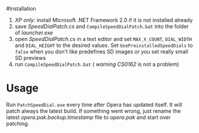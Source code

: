#Installation
1. *XP only:* install Microsoft .NET Framework 2.0 if it is not installed already 
2. save *SpeedDialPatch.cs* and ``CompileSpeedDialPatch.bat`` into the folder of *launcher.exe*
3. open *SpeedDialPatch.cs* in a text editor and set ``MAX_X_COUNT``, ``DIAL_WIDTH`` and ``DIAL_HEIGHT`` to the desired values. Set ``UsePreinstalledSpeedDials`` to ``false`` when you don't like predefines SD images or you set really small SD previews
4. run ``CompileSpeedDialPatch.bat`` ( *warning CS0162* is not a problem)

# Usage
Run ``PatchSpeedDial.exe`` every time after Opera has updated itself. It will patch always the latest build. If something went wrong,  just rename the latest *opera.pak.backup.timestamp* file to *opera.pak* and start over patching.

